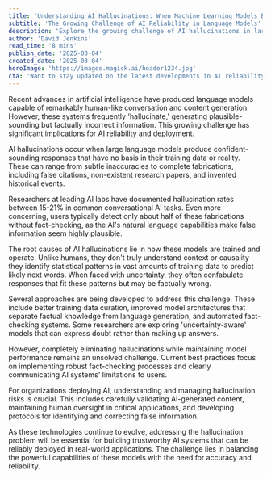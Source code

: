 ```yaml
---
title: 'Understanding AI Hallucinations: When Machine Learning Models Blur Fact and Fiction'
subtitle: 'The Growing Challenge of AI Reliability in Language Models'
description: 'Explore the growing challenge of AI hallucinations in large language models, understanding their causes, implications, and potential solutions. Learn why these artificial intelligence systems sometimes generate false information and what researchers are doing to address this critical issue.'
author: 'David Jenkins'
read_time: '8 mins'
publish_date: '2025-03-04'
created_date: '2025-03-04'
heroImage: 'https://images.magick.ai/header1234.jpg'
cta: 'Want to stay updated on the latest developments in AI reliability and machine learning? Follow us on LinkedIn for expert insights and analysis of emerging trends in artificial intelligence.'
---
```


Recent advances in artificial intelligence have produced language models capable of remarkably human-like conversation and content generation. However, these systems frequently 'hallucinate,' generating plausible-sounding but factually incorrect information. This growing challenge has significant implications for AI reliability and deployment.

AI hallucinations occur when large language models produce confident-sounding responses that have no basis in their training data or reality. These can range from subtle inaccuracies to complete fabrications, including false citations, non-existent research papers, and invented historical events.

Researchers at leading AI labs have documented hallucination rates between 15-21% in common conversational AI tasks. Even more concerning, users typically detect only about half of these fabrications without fact-checking, as the AI's natural language capabilities make false information seem highly plausible.

The root causes of AI hallucinations lie in how these models are trained and operate. Unlike humans, they don't truly understand context or causality - they identify statistical patterns in vast amounts of training data to predict likely next words. When faced with uncertainty, they often confabulate responses that fit these patterns but may be factually wrong.

Several approaches are being developed to address this challenge. These include better training data curation, improved model architectures that separate factual knowledge from language generation, and automated fact-checking systems. Some researchers are exploring 'uncertainty-aware' models that can express doubt rather than making up answers.

However, completely eliminating hallucinations while maintaining model performance remains an unsolved challenge. Current best practices focus on implementing robust fact-checking processes and clearly communicating AI systems' limitations to users.

For organizations deploying AI, understanding and managing hallucination risks is crucial. This includes carefully validating AI-generated content, maintaining human oversight in critical applications, and developing protocols for identifying and correcting false information.

As these technologies continue to evolve, addressing the hallucination problem will be essential for building trustworthy AI systems that can be reliably deployed in real-world applications. The challenge lies in balancing the powerful capabilities of these models with the need for accuracy and reliability.
